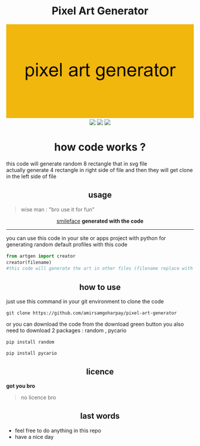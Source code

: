 <h1 align="center"> Pixel Art Generator</h1>

 <p align="center">
 <img src="https://raw.githubusercontent.com/amirsamgoharpay/pixel-art-generator/main/pixel_art_generator.png">
 <br>
 <img src="https://img.shields.io/github/directory-file-count/amirsamgoharpay/pixel-art-generator">
<img src="https://img.shields.io/github/languages/code-size/amirsamgoharpay/pixel-art-generator">
  <img src="https://img.shields.io/github/followers/amirsamgoharpay">


</p>

<h1 align="center">how code works ? </h1> 

this code will generate random 8 rectangle that in svg file  
actually generate 4 rectangle in right side of file and then they will get clone in the left side of file

<h2 align="center">usage  </h2>

> wise man : "bro use it for fun"  
<p align="center"><a href="https://github.com/amirsamgoharpay/pixel-art-generator/blob/main/happy.svg">smileface</a> <b>generated with the code</b> </p>

---
you can use this code in your site or apps project with python for generating random default profiles with this code  

```python
from artgen import creator
creator(filename)
#this code will generate the art in other files (filename replace with the name of svg file you want
```

<h2 align="center">how to use  </h2>  

just use this command in your git environment to clone the code  
```
git clone https://github.com/amirsamgoharpay/pixel-art-generator  
```

or you can download the code from the download green button
you also need to download 2 packages : random , pycario

```
pip install random
```
```
pip install pycario
```

<h2 align="center">licence  </h2>  

**got you bro**  
> no licence bro  
<h2 align="center">last words </h2> 

- feel free to do anything in this repo  
- have a nice day  
